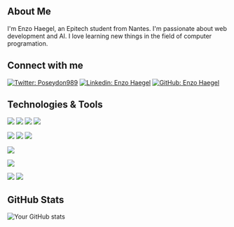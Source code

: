 ## About Me

I'm Enzo Haegel, an Epitech student from Nantes. I'm passionate about web development and AI. I love learning new things in the field of computer programation.

## Connect with me

[![Twitter: Poseydon989](https://img.shields.io/twitter/follow/your_username?style=social)](https://twitter.com/poseydon989)
[![Linkedin: Enzo Haegel](https://img.shields.io/badge/-your_username-blue?style=flat-square&logo=Linkedin&logoColor=white&link=https://www.linkedin.com/in/your_username/)](https:/www.linkedin.com/in/enzo-haegel/)
[![GitHub: Enzo Haegel](https://img.shields.io/github/followers/your_username?label=follow&style=social)](https://github.com/EnzoHaegel)

## Technologies & Tools

![](https://img.shields.io/badge/Code-Python-informational?style=flat&logo=python&logoColor=white&color=2bbc8a)
![](https://img.shields.io/badge/Code-JavaScript-informational?style=flat&logo=javascript&logoColor=white&color=2bbc8a)
![](https://img.shields.io/badge/Code-HTML5-informational?style=flat&logo=html5&logoColor=white&color=2bbc8a)
![](https://img.shields.io/badge/Code-CSS3-informational?style=flat&logo=css3&logoColor=white&color=2bbc8a)

![](https://img.shields.io/badge/Framework-React-informational?style=flat&logo=react&logoColor=white&color=2bbc8a)
![](https://img.shields.io/badge/Framework-Express-informational?style=flat&logo=express&logoColor=white&color=2bbc8a)
![](https://img.shields.io/badge/Framework-Angular-informational?style=flat&logo=angular&logoColor=white&color=2bbc8a)

![](https://img.shields.io/badge/Framework-Node.js-informational?style=flat&logo=node.js&logoColor=white&color=2bbc8a)

![](https://img.shields.io/badge/Tools-Git-informational?style=flat&logo=git&logoColor=white&color=2bbc8a)

![](https://img.shields.io/badge/Code-C-informational?style=flat&logo=c&logoColor=white&color=2bbc8a)
![](https://img.shields.io/badge/Code-C++-informational?style=flat&logo=c&logoColor=white&color=2bbc8a)

## GitHub Stats

![Your GitHub stats](https://github-readme-stats.vercel.app/api?username=EnzoHaegel&show_icons=true&theme=radical)

